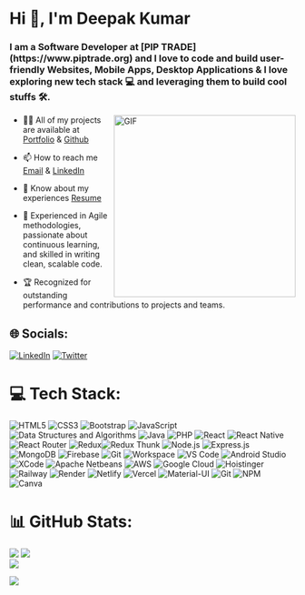 <h1 align="left">Hi 👋, I'm Deepak Kumar</h1>
<h3 align="left">I am a Software Developer at [PIP TRADE](https://www.piptrade.org) and I love to code and build user-friendly Websites, Mobile Apps, Desktop Applications & I love exploring new tech stack 💻 and leveraging them to build cool stuffs 🛠️.</h3>

<img align="right" alt="GIF" src="https://user-images.githubusercontent.com/17249211/191750155-38a778e2-c0d2-460e-b256-a4592b4a75d2.gif" width="320px"/>

- 👨‍💻 All of my projects are available at [Portfolio](https://ideepakrajput.github.io/) & [Github](https://github.com/ideepakrajput)

- 📫 How to reach me [Email](mailto:deepak.bcas.du@gmail.com) & [LinkedIn](https://www.linkedin.com/in/ideepakrajput/)

- 📄 Know about my experiences [Resume](https://drive.google.com/file/d/1u4jhyaE0VxBFVg3xTGsXqT7qkd973rFn/view)

- 💼 Experienced in Agile methodologies, passionate about continuous learning, and skilled in writing clean, scalable code.
  
- 🏆 Recognized for outstanding performance and contributions to projects
   and teams.


## 🌐 Socials:
[![LinkedIn](https://img.shields.io/badge/LinkedIn-%230077B5.svg?logo=linkedin&logoColor=white)](https://linkedin.com/in/www.linkedin.com/in/ideepakrajput) [![Twitter](https://img.shields.io/badge/Twitter-%231DA1F2.svg?logo=Twitter&logoColor=white)](https://twitter.com/https://twitter.com/i_deepakrajput) 

# 💻 Tech Stack:
![HTML5](https://img.shields.io/badge/html5-%23E34F26.svg?style=for-the-badge&logo=html5&logoColor=white) ![CSS3](https://img.shields.io/badge/css3-%231572B6.svg?style=for-the-badge&logo=css3&logoColor=white) ![Bootstrap](https://img.shields.io/badge/bootstrap-%23563D7C.svg?style=for-the-badge&logo=bootstrap&logoColor=white) ![JavaScript](https://img.shields.io/badge/javascript-%23323330.svg?style=for-the-badge&logo=javascript&logoColor=%23F7DF1E) ![Data Structures and Algorithms](https://img.shields.io/badge/Data_Structures_and_Algorithms-%230077B5.svg?style=for-the-badge)  ![Java](https://img.shields.io/badge/Java-ED8B00?style=for-the-badge&logo=openjdk&logoColor=white) ![PHP](https://img.shields.io/badge/PHP-777BB4?style=for-the-badge&logo=php&logoColor=white) ![React](https://img.shields.io/badge/react-%2320232a.svg?style=for-the-badge&logo=react&logoColor=%2361DAFB) ![React Native](https://img.shields.io/badge/React_Native-20232A?style=for-the-badge&logo=react&logoColor=61DAFB) ![React Router](https://img.shields.io/badge/React_Router-CA4245?style=for-the-badge&logo=react-router&logoColor=white) ![Redux](https://img.shields.io/badge/redux-%23593d88.svg?style=for-the-badge&logo=redux&logoColor=white)![Redux Thunk](https://img.shields.io/badge/redux--thunk-%23007396.svg?style=for-the-badge&logo=redux&logoColor=white) ![Node.js](https://img.shields.io/badge/node.js-%2343853D.svg?style=for-the-badge&logo=node.js&logoColor=white) ![Express.js](https://img.shields.io/badge/express.js-%23404d59.svg?style=for-the-badge&logo=express&logoColor=white) ![MongoDB](https://img.shields.io/badge/mongodb-%234ea94b.svg?style=for-the-badge&logo=mongodb&logoColor=white) ![Firebase](https://img.shields.io/badge/firebase-a08021?style=for-the-badge&logo=firebase&logoColor=ffcd34) ![Git](https://img.shields.io/badge/git-%23F05033.svg?style=for-the-badge&logo=git&logoColor=white) ![Workspace](https://img.shields.io/badge/Apple-MacBoo_M1-999999?style=for-the-badge&logo=apple&logoColor=white) ![VS Code](https://img.shields.io/badge/Visual_Studio_Code-0078D4?style=for-the-badge&logo=visual%20studio%20code&logoColor=white) ![Android Studio](https://img.shields.io/badge/Android_Studio-3DDC84?style=for-the-badge&logo=android-studio&logoColor=white) ![XCode](https://img.shields.io/badge/Xcode-007ACC?style=for-the-badge&logo=Xcode&logoColor=white) ![Apache Netbeans](https://img.shields.io/badge/apache%20netbeans-1B6AC6?style=for-the-badge&logo=apache%20netbeans%20IDE&logoColor=white) ![AWS](https://img.shields.io/badge/AWS-%23FF9900.svg?style=for-the-badge&logo=amazon-aws&logoColor=white) ![Google Cloud](https://img.shields.io/badge/Google%20Cloud-%234285F4.svg?style=for-the-badge&logo=google-cloud&logoColor=white) ![Hoistinger](https://img.shields.io/badge/Hoistinger-%231e1e1e.svg?style=for-the-badge&logo=hostinger&logoColor=white) ![Railway](https://img.shields.io/badge/Railway-%232a2f3e.svg?style=for-the-badge&logo=railway&logoColor=white) ![Render](https://img.shields.io/badge/Render-%23000000.svg?style=for-the-badge&logo=render&logoColor=white) ![Netlify](https://img.shields.io/badge/netlify-%23000000.svg?style=for-the-badge&logo=netlify&logoColor=#00C7B7) ![Vercel](https://img.shields.io/badge/vercel-%23000000.svg?style=for-the-badge&logo=vercel&logoColor=white) ![Material-UI](https://img.shields.io/badge/Material--UI-%230081CB.svg?style=for-the-badge&logo=material-ui&logoColor=white) ![Git](https://img.shields.io/badge/Git-%23F05032.svg?style=for-the-badge&logo=git&logoColor=white)  ![NPM](https://img.shields.io/badge/NPM-%23000000.svg?style=for-the-badge&logo=npm&logoColor=white)  ![Canva](https://img.shields.io/badge/Canva-%2300C4CC.svg?style=for-the-badge&logo=Canva&logoColor=white)
# 📊 GitHub Stats:

![](https://github-readme-stats.vercel.app/api?username=ideepakrajput&theme=tokyonight&hide_border=false&include_all_commits=true&count_private=true)
![](https://github-readme-streak-stats.herokuapp.com/?user=ideepakrajput&theme=tokyonight&hide_border=false)<br/>
![](https://github-readme-stats.vercel.app/api/top-langs/?username=ideepakrajput&theme=tokyonight&hide_border=false&include_all_commits=true&count_private=true&layout=compact) <br>

![](https://komarev.com/ghpvc/?username=ideepakrajput&color=blueviolet)
